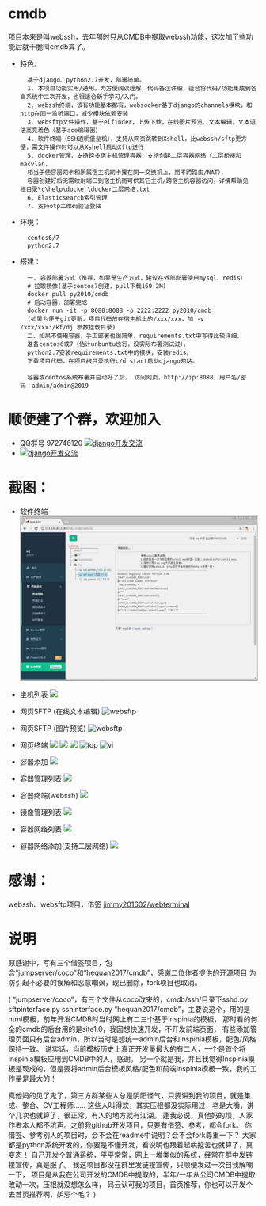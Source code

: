 # cmdb
项目本来是叫webssh，去年那时只从CMDB中提取webssh功能，这次加了些功能后就干脆叫cmdb算了。

* 特色:

        基于django、python2.7开发，部署简单。
        1. 本项目功能实用/通用。为方便阅读理解，代码备注详细，适合将代码/功能集成到各自系统中二次开发，也很适合新手学习/入门。
        2. webssh终端，该有功能基本都有，websocker基于django的channels模块，和http在同一监听端口，减少模块依赖安装
        3. websftp文件操作，基于elfinder，上传下载，在线图片预览、文本编辑，文本语法高亮着色（基于ace编辑器）
        4. 软件终端（SSH透明堡垒机），支持从网页跳转到Xshell，比webssh/sftp更方便，需文件操作时可以从Xshell启动Xftp进行
        5. docker管理，支持跨多宿主机管理容器，支持创建二层容器网络（二层桥接和macvlan，
        相当于使容器网卡和所属宿主机网卡接在同一交换机上，而不跨路由/NAT），
        容器创建好后无需映射端口到宿主机而可供其它主机/跨宿主机容器访问，详情帮助见 根目录\c\help\docker\docker二层网络.txt
        6. Elasticsearch索引管理
        7. 支持otp二维码验证登陆

* 环境：

        centos6/7
        python2.7

* 搭建：

        一. 容器部署方式（推荐，如果是生产方式，建议在外部部署使用mysql、redis）
        # 拉取镜像(基于centos7创建，pull下载169.2M)
        docker pull py2010/cmdb
        # 启动容器，部署完成
        docker run -it -p 8088:8088 -p 2222:2222 py2010/cmdb
        (如果为便于git更新，项目代码放在宿主机上的/xxx/xxx，加 -v /xxx/xxx:/kf/dj 参数挂载目录)
        二、如果不使用容器，手工部署也很简单，requirements.txt中写得比较详细，
        准备centos6或7（估计unbuntu也行，没实际布署测试过），
        python2.7安装requirements.txt中的模块，安装redis。
        下载项目代码，在项目根目录执行c/d start启动django网站。
        
        容器或centos系统布署并启动好了后， 访问网页，http://ip:8088，用户名/密码：admin/admin@2019


# 顺便建了个群，欢迎加入
* QQ群号 972746120 <a target="_blank" href="https://jq.qq.com/?_wv=1027&k=5aa2ERr"><img border="0" src="c/group.png"  alt="django开发交流" title="django开发交流"></a>
* <a target="_blank" href="https://jq.qq.com/?_wv=1027&k=5aa2ERr"><img border="0" src="c/qq.png"  alt="django开发交流" title="django开发交流"></a>



# 截图：
* 软件终端
![xshell](c/xshell.gif  "xshell")
* 主机列表
![](https://github.com/py2010/webssh/raw/master/host.png)

* 网页SFTP (在线文本编辑)
![websftp](c/websftp.png  "websftp")
* 网页SFTP (图片预览)
![websftp](c/websftp2.png  "websftp")
* 网页终端
![](https://github.com/py2010/webssh/raw/master/webssh.png)
![](https://github.com/py2010/webssh/raw/master/webssh2.png)
![](https://github.com/py2010/webssh/raw/master/ssh.png)
![](https://github.com/py2010/webssh/raw/master/top.png  "top")
![vi](https://github.com/py2010/webssh/raw/master/vi.png  "vi")

* 容器添加
![](c/dk_1.png)
* 容器管理列表
![](c/dk_2.png)
* 容器终端(webssh)
![](c/dk_3.png)
* 镜像管理列表
![](c/dk_img.png)
* 容器网络列表
![](c/dk_net.png)
* 容器网络添加(支持二层网络)
![](c/dk_net2.png)



# 感谢：
webssh、websftp项目，借签 <a href="https://github.com/jimmy201602/webterminal" target="_blank">jimmy201602/webterminal</a>
# 说明
原感谢中，写有三个借签项目，包含“jumpserver/coco”和“hequan2017/cmdb”，感谢二位作者提供的开源项目
为防引起不必要的误解和恶意嘲讽，现已删除，fork项目也取消。

(
“jumpserver/coco”，有三个文件从coco改来的，cmdb/ssh/目录下sshd.py sftpinterface.py sshinterface.py
“hequan2017/cmdb”，主要说这个，用的是html模板，前年开发CMDB时当时网上有二三个基于Inspinia的模板，
那时看的何全的cmdb的后台用的是site1.0，我因想快速开发，不开发前端页面，
有些添加管理页面只有后台admin，所以当时是想统一admin后台和Inspinia模板，配色/风格保持一致。
说实话，当前模板历史上真正开发量最大的有二人，一个是首个将Inspinia模板应用到CMDB中的人，感谢。
另一个就是我，并且我觉得Inspinia模板是现成的，但是要将admin后台模板风格/配色和前端Inspinia模板一致，我的工作量是最大的！

真他妈的见了鬼了，第三方群某些人总是阴阳怪气，只要讲到我的项目，就是集成、整合、CV工程师……
这些人叫得欢，其实压根都没实际用过，老是大嘴，讲个几次也就算了，很正常，有人的地方就有江湖。
逢我必说，真他妈的烦，人家作者本人都不坑声。之前我github开发项目，只要有借签、参考，都会fork。
你借签、参考别人的项目时，会不会在readme中说明？会不会fork尊重一下？
大家都是python系统开发的，你要是不懂开发，看说明也跟着起哄挖苦也就算了，真变态！
自己开发个普通系统，平平常常，网上一堆类似的系统，经常在群中发链接宣传，真是服了。
我这项目都没在群里发链接宣传，只顺便发过一次自我解嘲一下，
项目是从我在公司开发的CMDB中提取的，半年/一年从公司CMDB中提取改动一次，压根就没想怎么样，
码云认可我的项目，首页推荐，你也可以开发个去首页推荐啊，妒忌个毛？
)



<!-- github不允许超级链接在新窗口中打开？ -->
<!-- * 本项目堡垒机，借签的 [jumpserver/coco](https://github.com/jumpserver/coco?_blank)
* webssh、websftp，借签 [jimmy201602/webterminal](https://github.com/jimmy201602/webterminal?_blank)
* HTML模板结构，借签 [hequan2017/cmdb](https://github.com/hequan2017/cmdb?_blank) -->

